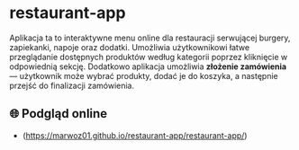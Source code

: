 # restaurant-app
Aplikacja ta to interaktywne menu online dla restauracji serwującej burgery, zapiekanki, napoje oraz dodatki. Umożliwia użytkownikowi łatwe przeglądanie dostępnych produktów według kategorii poprzez kliknięcie w odpowiednią sekcję. 
Dodatkowo aplikacja umożliwia **złożenie zamówienia** — użytkownik może wybrać produkty, dodać je do koszyka, a następnie przejść do finalizacji zamówienia.

## 🌐 Podgląd online
-  (https://marwoz01.github.io/restaurant-app/restaurant-app/)
